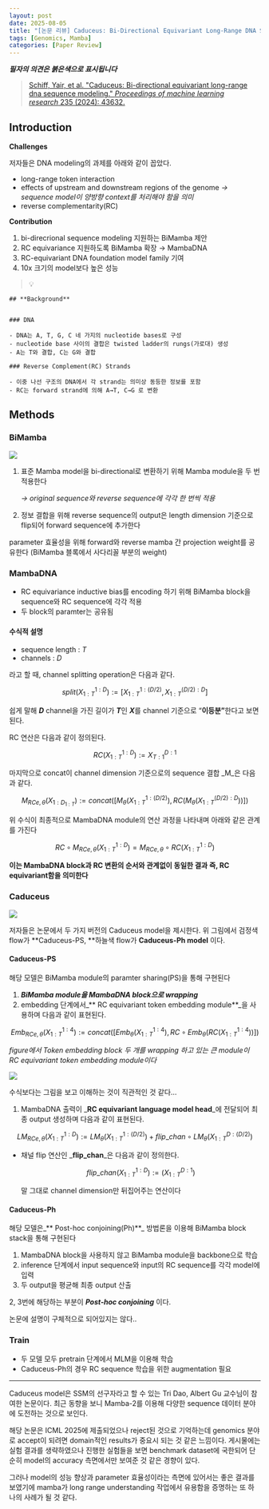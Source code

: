 ```yaml
---
layout: post
date: 2025-08-05
title: "[논문 리뷰] Caduceus: Bi-Directional Equivariant Long-Range DNA Sequence Modeling"
tags: [Genomics, Mamba]
categories: [Paper Review]
---
```


<span class="notion-red">_**필자의 의견은 붉은색으로 표시됩니다**_</span>


> [Schiff, Yair, et al. "Caduceus: Bi-directional equivariant long-range dna sequence modeling." ](https://pmc.ncbi.nlm.nih.gov/articles/PMC12189541/)[_Proceedings of machine learning research_](https://pmc.ncbi.nlm.nih.gov/articles/PMC12189541/)[ 235 (2024): 43632.](https://pmc.ncbi.nlm.nih.gov/articles/PMC12189541/)



## Introduction


**Challenges**


저자들은 DNA modeling의 과제를 아래와 같이 꼽았다.

- long-range token interaction
- effects of upstream and downstream regions of the genome 
_→ sequence model이 양방향 context를 처리해야 함을 의미_
- reverse complementarity(RC)

**Contribution**

1. bi-direcrional sequence modeling 지원하는 BiMamba 제안
1. RC equivariance 지원하도록 BiMamba 확장 → MambaDNA
1. RC-equivariant DNA foundation model family 기여
1. 10x 크기의 model보다 높은 성능

> 💡 


	## **Background**


	### DNA

	- DNA는 A, T, G, C 네 가지의 nucleotide bases로 구성
	- nucleotide base 사이의 결합은 twisted ladder의 rungs(가로대) 생성
	- A는 T와 결합, C는 G와 결합

	### Reverse Complement(RC) Strands

	- 이중 나선 구조의 DNA에서 각 strand는 의미상 동등한 정보를 포함
	- RC는 forward strand에 의해 A→T, C→G 로 변환


## Methods



### BiMamba


![](https://prod-files-secure.s3.us-west-2.amazonaws.com/542b861c-36a8-4051-84e5-8804b6728dba/2c247d59-7815-4980-99f0-8f0d21f445a7/image.png?X-Amz-Algorithm=AWS4-HMAC-SHA256&X-Amz-Content-Sha256=UNSIGNED-PAYLOAD&X-Amz-Credential=ASIAZI2LB466UTL7MZ4W%2F20250905%2Fus-west-2%2Fs3%2Faws4_request&X-Amz-Date=20250905T100122Z&X-Amz-Expires=3600&X-Amz-Security-Token=IQoJb3JpZ2luX2VjEAoaCXVzLXdlc3QtMiJGMEQCIBL1yAlSqNB7Yz8x4GXAol1GgfnkdDj%2FTYCjt4m46oO%2FAiAPBHXzl7Nllm2lyONfo3YNRmWmrOIyXF98wFjxWckbkyr%2FAwhyEAAaDDYzNzQyMzE4MzgwNSIMalKDe780sDtLiIx4KtwDcnhtmTL0YnWAYq424KOL49hYxROcG%2FY2c7OAAJMXxkkUvDJuuZonbF0ijIrMYJ8psCNO9UKt%2FW%2BfbglCvw0yjsdvvPQidWzGPXI03jA1cc5fURb%2FafjJJxRhB%2BgVA6SPJ9n7oxYBE1ddEH2Yn89kdgBIva79I3Tq8%2FrFgnP3Rfn7Ql20r2S2JBVDKC07RLCPg8kAbjS%2BQYMOzRlSc%2F2rwmQGbJ%2BJFKtqEHN4yBNbKzXmbpeZmw7bqyQz2qRBml4idrwpy7GxmCASXp65jV%2Bq%2FvE2qAF%2FO%2FD1l0qMVcqrsJApgyPJthsQ0eX7kp8hKGzLBR6RVs0GbSqyKvN2bRst%2FIeksunRyblBULo3pSpkTUM9QTfOby%2FaiCsMzJPCGJP8BX0YhukplqRWc%2F15jjnDsnzhMpa0lmWiIxJDfA7OHz3uVCUOWWAu0Ln5D%2F0YzhTv%2By3KnuB6GwW6URJATwzRTbA5V%2BqeA6yrR%2BE39PahBVimzrgbHE7BnRWgI1uYshAsZt8RhhIFdI%2BEB0nfYDtvxDiM9%2BzPGHRhGKcFlOEGWZWPeNBjCnV0ILbq7DC%2BhVrxFTMfyrtWXJiwy7KmGKDBfYwhtppCUyM5GoaxVDPsw8fvFexTTz%2FbC5svlrYwxtfqxQY6pgFK%2FYnkP5zuj4ywsqw6pSCU%2BufP2kNHAY6F2ESOcGyjM4aR2jpCsPthqa0MVVNoATHsdsS%2BP85xXdaYEmvPURxxffjWIDNSCG%2FLMhOacUTVJNlGkJ5M3Q%2FRCZDoeQdTEkAgdJacOjyer%2F2%2F0S3u8%2FUNOOhV57ZrDwBfONwoQHpcEm3XhO5FhGo45h8cNWsHKUdsWzp4fnLiL3aKMkfXfawSwPP6dXP4&X-Amz-Signature=274be0899c658aa948dfead6dd3dd6937b088e756f52a3701fed490b9dfb6c06&X-Amz-SignedHeaders=host&x-amz-checksum-mode=ENABLED&x-id=GetObject)

1. 표준 Mamba model을 bi-directional로 변환하기 위해 Mamba module을 두 번 적용한다

	_→ original sequence와 reverse sequence에 각각 한 번씩 적용_

1. 정보 결합을 위해 reverse sequence의 output은 length dimension 기준으로 flip되어 forward sequence에 추가한다

parameter 효율성을 위해 forward와 reverse mamba 간 projection weight를 공유한다 (BiMamba 블록에서 사다리꼴 부분의 weight)



### MambaDNA

- RC equivariance inductive bias를 encoding 하기 위해 BiMamba block을 sequence와 RC sequence에 각각 적용
- 두 block의 paramter는 공유됨


#### 수식적 설명

- sequence length : _T_
- channels : _D_

라고 할 때,  channel splitting operation은 다음과 같다.


$$
split(X^{1:D}_{1:T}):=[X^{1:(D/2)}_{1:T},X^{(D/2):D}_{1:T}]
$$


<span class="notion-red">쉽게 말해 </span><span class="notion-red">_**D**_</span><span class="notion-red"> channel을 가진 길이가 </span><span class="notion-red">_**T**_</span><span class="notion-red">인 </span><span class="notion-red">_**X**_</span><span class="notion-red">를 channel 기준으로 “</span><span class="notion-red">**이등분”**</span><span class="notion-red">한다고 보면 된다.</span>


RC 연산은 다음과 같이 정의된다.


$$
RC(X^{1:D}_{1:T}):=X^{D:1}_{T:1}
$$


마지막으로 concat이 channel dimension 기준으로의 sequence 결합 _M_은 다음과 같다.


$$
M_{RCe,\theta}(X_{1:D_{1:T}}):=concat([M_{\theta}(X^{1:(D/2)}_{1:T}),RC(M_{\theta}(X^{(D/2):D}_{1:T}))])
$$


위 수식이 최종적으로 MambaDNA module의 연산 과정을 나타내며 아래와 같은 관계를 가진다


$$
RC\circ M_{RCe,\theta}(X^{1:D}_{1:T}) = M_{RCe,\theta} \circ RC(X^{1:D}_{1:T})
$$


**이는 MambaDNA block과 RC 변환의 순서와 관계없이 동일한 결과 즉, RC equivariant함을 의미한다**



### Caduceus


![](https://prod-files-secure.s3.us-west-2.amazonaws.com/542b861c-36a8-4051-84e5-8804b6728dba/f94a60d7-8145-473b-aef9-7c68d3ec604a/image.png?X-Amz-Algorithm=AWS4-HMAC-SHA256&X-Amz-Content-Sha256=UNSIGNED-PAYLOAD&X-Amz-Credential=ASIAZI2LB466UTL7MZ4W%2F20250905%2Fus-west-2%2Fs3%2Faws4_request&X-Amz-Date=20250905T100122Z&X-Amz-Expires=3600&X-Amz-Security-Token=IQoJb3JpZ2luX2VjEAoaCXVzLXdlc3QtMiJGMEQCIBL1yAlSqNB7Yz8x4GXAol1GgfnkdDj%2FTYCjt4m46oO%2FAiAPBHXzl7Nllm2lyONfo3YNRmWmrOIyXF98wFjxWckbkyr%2FAwhyEAAaDDYzNzQyMzE4MzgwNSIMalKDe780sDtLiIx4KtwDcnhtmTL0YnWAYq424KOL49hYxROcG%2FY2c7OAAJMXxkkUvDJuuZonbF0ijIrMYJ8psCNO9UKt%2FW%2BfbglCvw0yjsdvvPQidWzGPXI03jA1cc5fURb%2FafjJJxRhB%2BgVA6SPJ9n7oxYBE1ddEH2Yn89kdgBIva79I3Tq8%2FrFgnP3Rfn7Ql20r2S2JBVDKC07RLCPg8kAbjS%2BQYMOzRlSc%2F2rwmQGbJ%2BJFKtqEHN4yBNbKzXmbpeZmw7bqyQz2qRBml4idrwpy7GxmCASXp65jV%2Bq%2FvE2qAF%2FO%2FD1l0qMVcqrsJApgyPJthsQ0eX7kp8hKGzLBR6RVs0GbSqyKvN2bRst%2FIeksunRyblBULo3pSpkTUM9QTfOby%2FaiCsMzJPCGJP8BX0YhukplqRWc%2F15jjnDsnzhMpa0lmWiIxJDfA7OHz3uVCUOWWAu0Ln5D%2F0YzhTv%2By3KnuB6GwW6URJATwzRTbA5V%2BqeA6yrR%2BE39PahBVimzrgbHE7BnRWgI1uYshAsZt8RhhIFdI%2BEB0nfYDtvxDiM9%2BzPGHRhGKcFlOEGWZWPeNBjCnV0ILbq7DC%2BhVrxFTMfyrtWXJiwy7KmGKDBfYwhtppCUyM5GoaxVDPsw8fvFexTTz%2FbC5svlrYwxtfqxQY6pgFK%2FYnkP5zuj4ywsqw6pSCU%2BufP2kNHAY6F2ESOcGyjM4aR2jpCsPthqa0MVVNoATHsdsS%2BP85xXdaYEmvPURxxffjWIDNSCG%2FLMhOacUTVJNlGkJ5M3Q%2FRCZDoeQdTEkAgdJacOjyer%2F2%2F0S3u8%2FUNOOhV57ZrDwBfONwoQHpcEm3XhO5FhGo45h8cNWsHKUdsWzp4fnLiL3aKMkfXfawSwPP6dXP4&X-Amz-Signature=953ac8bc60ee09a34ad1a6e56f964059ff95dc7be1ffee165ea65199763634df&X-Amz-SignedHeaders=host&x-amz-checksum-mode=ENABLED&x-id=GetObject)


저자들은 논문에서 두 가지 버전의 Caduceus model을 제시한다. 위 그림에서 검정색 flow가 **Caduceus-PS, **하늘색 flow가 **Caduceus-Ph model** 이다.



#### Caduceus-PS


해당 모델은 BiMamba module의 paramter sharing(PS)을 통해 구현된다

1. _**BiMamba module을 MambaDNA block으로 wrapping**_
1. embedding 단계에서_** RC equivariant token embedding module**_을 사용하며 다음과 같이 표현된다.

$$
Emb_{RCe,\theta}(X^{1:4}_{1:T}):=concat([Emb_{\theta}(X^{1:4}_{1:T}),RC \circ Emb_{\theta}(RC(X^{1:4}_{1:T}))])
$$


_figure에서 Token embedding block 두 개를 wrapping 하고 있는 큰 module이 RC equivariant token embedding module이다_


![](https://prod-files-secure.s3.us-west-2.amazonaws.com/542b861c-36a8-4051-84e5-8804b6728dba/b175e4da-71eb-4e91-8c23-a06dabe673c9/image.png?X-Amz-Algorithm=AWS4-HMAC-SHA256&X-Amz-Content-Sha256=UNSIGNED-PAYLOAD&X-Amz-Credential=ASIAZI2LB466UTL7MZ4W%2F20250905%2Fus-west-2%2Fs3%2Faws4_request&X-Amz-Date=20250905T100122Z&X-Amz-Expires=3600&X-Amz-Security-Token=IQoJb3JpZ2luX2VjEAoaCXVzLXdlc3QtMiJGMEQCIBL1yAlSqNB7Yz8x4GXAol1GgfnkdDj%2FTYCjt4m46oO%2FAiAPBHXzl7Nllm2lyONfo3YNRmWmrOIyXF98wFjxWckbkyr%2FAwhyEAAaDDYzNzQyMzE4MzgwNSIMalKDe780sDtLiIx4KtwDcnhtmTL0YnWAYq424KOL49hYxROcG%2FY2c7OAAJMXxkkUvDJuuZonbF0ijIrMYJ8psCNO9UKt%2FW%2BfbglCvw0yjsdvvPQidWzGPXI03jA1cc5fURb%2FafjJJxRhB%2BgVA6SPJ9n7oxYBE1ddEH2Yn89kdgBIva79I3Tq8%2FrFgnP3Rfn7Ql20r2S2JBVDKC07RLCPg8kAbjS%2BQYMOzRlSc%2F2rwmQGbJ%2BJFKtqEHN4yBNbKzXmbpeZmw7bqyQz2qRBml4idrwpy7GxmCASXp65jV%2Bq%2FvE2qAF%2FO%2FD1l0qMVcqrsJApgyPJthsQ0eX7kp8hKGzLBR6RVs0GbSqyKvN2bRst%2FIeksunRyblBULo3pSpkTUM9QTfOby%2FaiCsMzJPCGJP8BX0YhukplqRWc%2F15jjnDsnzhMpa0lmWiIxJDfA7OHz3uVCUOWWAu0Ln5D%2F0YzhTv%2By3KnuB6GwW6URJATwzRTbA5V%2BqeA6yrR%2BE39PahBVimzrgbHE7BnRWgI1uYshAsZt8RhhIFdI%2BEB0nfYDtvxDiM9%2BzPGHRhGKcFlOEGWZWPeNBjCnV0ILbq7DC%2BhVrxFTMfyrtWXJiwy7KmGKDBfYwhtppCUyM5GoaxVDPsw8fvFexTTz%2FbC5svlrYwxtfqxQY6pgFK%2FYnkP5zuj4ywsqw6pSCU%2BufP2kNHAY6F2ESOcGyjM4aR2jpCsPthqa0MVVNoATHsdsS%2BP85xXdaYEmvPURxxffjWIDNSCG%2FLMhOacUTVJNlGkJ5M3Q%2FRCZDoeQdTEkAgdJacOjyer%2F2%2F0S3u8%2FUNOOhV57ZrDwBfONwoQHpcEm3XhO5FhGo45h8cNWsHKUdsWzp4fnLiL3aKMkfXfawSwPP6dXP4&X-Amz-Signature=8904148f3482884d04ca812f1c8c514ebbcd5a5230b1018ceee9b9cf54b6b881&X-Amz-SignedHeaders=host&x-amz-checksum-mode=ENABLED&x-id=GetObject)


<span class="notion-red">수식보다는 그림을 보고 이해하는 것이 직관적인 것 같다…</span>

1. MambaDNA 출력이 _**RC equivariant language model head**_에 전달되어 최종 output 생성하며 다음과 같이 표현된다.

$$
LM_{RCe,\theta}(X^{1:D}_{1:T}):= LM_{\theta}(X^{1:(D/2)}_{1:T})+flip\_chan\circ LM_{\theta}(X^{D:(D/2)}_{1:T})
$$

- 채널 flip 연산인 _**flip\_chan**_은 다음과 같이 정의한다.

	$$
	flip\_chan(X^{1:D}_{1:T}):=(X^{D:1}_{1:T})
	$$


	말 그대로 channel dimension만 뒤집어주는 연산이다



#### Caduceus-Ph


해당 모델은_** Post-hoc conjoining(Ph)**_ 방법론을 이용해 BiMamba block stack을 통해 구현된다

1. MambaDNA block을 사용하지 않고 BiMamba module을 backbone으로 학습
1. inference 단계에서 input sequence와 input의 RC sequence를 각각 model에 입력
1. 두 output을 평균해 최종 output 산출

2, 3번에 해당하는 부분이 _**Post-hoc conjoining**_ 이다.


<span class="notion-red">논문에 설명이 구체적으로 되어있지는 않다..</span>



### Train

- 두 모델 모두 pretrain 단계에서 MLM을 이용해 학습
- Caduceus-Ph의 경우 RC sequence 학습을 위한 augmentation 필요

---


<span class="notion-red">Caduceus model은 SSM의 선구자라고 할 수 있는 Tri Dao, Albert Gu 교수님이 참여한 논문이다. 최근 동향을 보니 Mamba-2를 이용해 다양한 sequence 데이터 분야에 도전하는 것으로 보인다.</span>


<span class="notion-red">해당 논문은 ICML 2025에 제출되었으나 reject된 것으로 기억하는데 genomics 분야로 accept이 되려면 domain적인 results가 중요시 되는 것 같은 느낌이다. 게시물에는 실험 결과를 생략하였으나 진행한 실험들을 보면 benchmark dataset에 국한되어 단순히 model의 accuracy 측면에서만 보여준 것 같은 경향이 있다.</span>


<span class="notion-red">그러나 model의 성능 향상과 parameter 효율성이라는 측면에 있어서는 좋은 결과를 보였기에 mamba가 long range understanding 작업에서 유용함을 증명하는 또 하나의 사례가 될 것 같다.</span>

